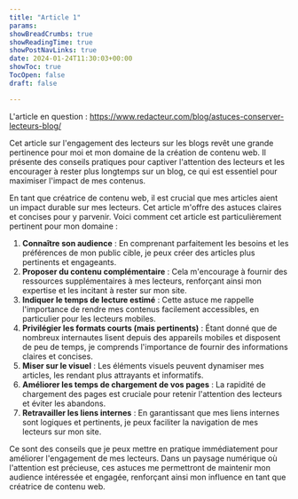 ```yaml
---
title: "Article 1"
params:
showBreadCrumbs: true
showReadingTime: true
showPostNavLinks: true
date: 2024-01-24T11:30:03+00:00
showToc: true
TocOpen: false
draft: false

---
```

L'article en question : https://www.redacteur.com/blog/astuces-conserver-lecteurs-blog/

Cet article sur l'engagement des lecteurs sur les blogs revêt une grande pertinence pour moi et mon domaine de la création de contenu web. Il présente des conseils pratiques pour captiver l'attention des lecteurs et les encourager à rester plus longtemps sur un blog, ce qui est essentiel pour maximiser l'impact de mes contenus.

En tant que créatrice de contenu web, il est crucial que mes articles aient un impact durable sur mes lecteurs. Cet article m'offre des astuces claires et concises pour y parvenir. Voici comment cet article est particulièrement pertinent pour mon domaine :

1. **Connaître son audience** : En comprenant parfaitement les besoins et les préférences de mon public cible, je peux créer des articles plus pertinents et engageants.
2. **Proposer du contenu complémentaire** : Cela m'encourage à fournir des ressources supplémentaires à mes lecteurs, renforçant ainsi mon expertise et les incitant à rester sur mon site.
3. **Indiquer le temps de lecture estimé** : Cette astuce me rappelle l'importance de rendre mes contenus facilement accessibles, en particulier pour les lecteurs mobiles.
4. **Privilégier les formats courts (mais pertinents)** : Étant donné que de nombreux internautes lisent depuis des appareils mobiles et disposent de peu de temps, je comprends l'importance de fournir des informations claires et concises.
5. **Miser sur le visuel** : Les éléments visuels peuvent dynamiser mes articles, les rendant plus attrayants et informatifs.
6. **Améliorer les temps de chargement de vos pages** : La rapidité de chargement des pages est cruciale pour retenir l'attention des lecteurs et éviter les abandons.
7. **Retravailler les liens internes** : En garantissant que mes liens internes sont logiques et pertinents, je peux faciliter la navigation de mes lecteurs sur mon site.

Ce sont des conseils que je peux mettre en pratique immédiatement pour améliorer l'engagement de mes lecteurs. Dans un paysage numérique où l'attention est précieuse, ces astuces me permettront de maintenir mon audience intéressée et engagée, renforçant ainsi mon influence en tant que créatrice de contenu web.